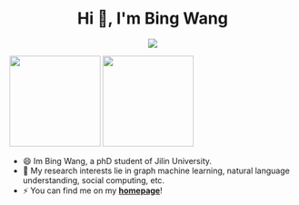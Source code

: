 <h1 align="center">Hi 👋, I'm Bing Wang</h1>

<p align="center"> 
  <img src="https://profile-counter.glitch.me/wangbing1416/count.svg" />
</p>

<img height="160px" src="https://github-readme-stats-git-masterrstaa-rickstaa.vercel.app/api?username=wangbing1416&show_icons=true&theme=github_dark" /> <img height="160px" src="https://github-readme-stats-git-masterrstaa-rickstaa.vercel.app/api/top-langs/?username=wangbing1416&theme=github_dark" />


- 😄 Im Bing Wang, a phD student of Jilin University.
- 🔭 My research interests lie in graph machine learning, natural language understanding, social computing, etc.
- ⚡ You can find me on my [**homepage**](https://wangbing1416.github.io)!

